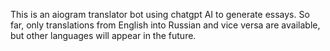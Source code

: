 This is an aiogram translator bot using chatgpt AI to generate essays. So far, only translations from English into Russian and vice versa are available, but other languages ​​will appear in the future.